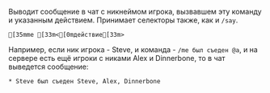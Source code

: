 Выводит сообщение в чат с никнеймом игрока, вызвавшем эту команду и указанным действием. Принимает селекторы также, как и `/say`.
```ansi
[35mme [33m<[0mдействие[33m>
```
Например, если ник игрока - Steve, и команда - `/me был съеден @a`, и на сервере есть ещё игроки с никами Alex и Dinnerbone, то в чат выведется сообщение:
```
* Steve был съеден Steve, Alex, Dinnerbone
```